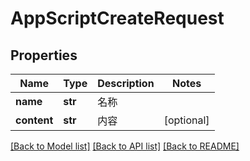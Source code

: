 # AppScriptCreateRequest

## Properties
Name | Type | Description | Notes
------------ | ------------- | ------------- | -------------
**name** | **str** | 名称 | 
**content** | **str** | 内容 | [optional] 

[[Back to Model list]](../README.md#documentation-for-models) [[Back to API list]](../README.md#documentation-for-api-endpoints) [[Back to README]](../README.md)

